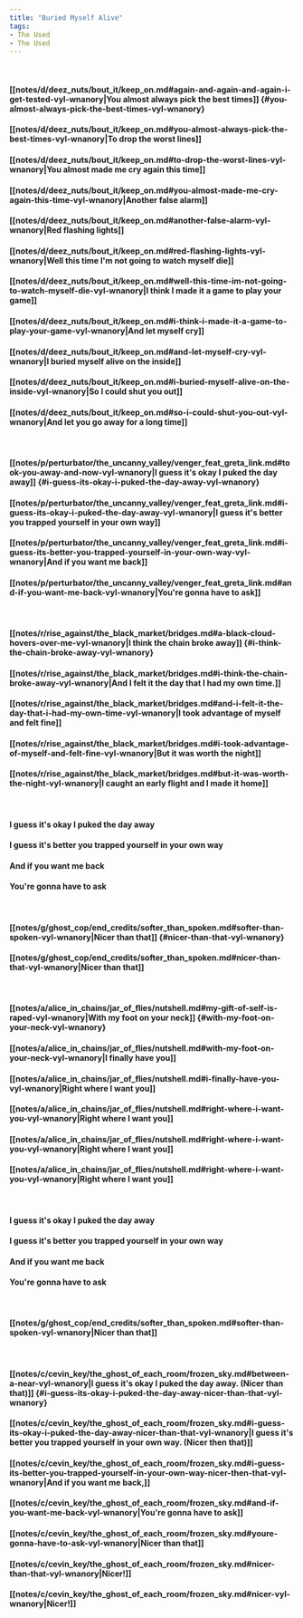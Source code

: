 ```yaml
---
title: "Buried Myself Alive"
tags:
- The Used
- The Used
---
```

&nbsp;
#### [[notes/d/deez_nuts/bout_it/keep_on.md#again-and-again-and-again-i-get-tested-vyl-wnanory|You almost always pick the best times]] {#you-almost-always-pick-the-best-times-vyl-wnanory}
#### [[notes/d/deez_nuts/bout_it/keep_on.md#you-almost-always-pick-the-best-times-vyl-wnanory|To drop the worst lines]]
#### [[notes/d/deez_nuts/bout_it/keep_on.md#to-drop-the-worst-lines-vyl-wnanory|You almost made me cry again this time]]
#### [[notes/d/deez_nuts/bout_it/keep_on.md#you-almost-made-me-cry-again-this-time-vyl-wnanory|Another false alarm]]
#### [[notes/d/deez_nuts/bout_it/keep_on.md#another-false-alarm-vyl-wnanory|Red flashing lights]]
#### [[notes/d/deez_nuts/bout_it/keep_on.md#red-flashing-lights-vyl-wnanory|Well this time I'm not going to watch myself die]]
#### [[notes/d/deez_nuts/bout_it/keep_on.md#well-this-time-im-not-going-to-watch-myself-die-vyl-wnanory|I think I made it a game to play your game]]
#### [[notes/d/deez_nuts/bout_it/keep_on.md#i-think-i-made-it-a-game-to-play-your-game-vyl-wnanory|And let myself cry]]
#### [[notes/d/deez_nuts/bout_it/keep_on.md#and-let-myself-cry-vyl-wnanory|I buried myself alive on the inside]]
#### [[notes/d/deez_nuts/bout_it/keep_on.md#i-buried-myself-alive-on-the-inside-vyl-wnanory|So I could shut you out]]
#### [[notes/d/deez_nuts/bout_it/keep_on.md#so-i-could-shut-you-out-vyl-wnanory|And let you go away for a long time]]
&nbsp;
#### [[notes/p/perturbator/the_uncanny_valley/venger_feat_greta_link.md#took-you-away-and-now-vyl-wnanory|I guess it's okay I puked the day away]] {#i-guess-its-okay-i-puked-the-day-away-vyl-wnanory}
#### [[notes/p/perturbator/the_uncanny_valley/venger_feat_greta_link.md#i-guess-its-okay-i-puked-the-day-away-vyl-wnanory|I guess it's better you trapped yourself in your own way]]
#### [[notes/p/perturbator/the_uncanny_valley/venger_feat_greta_link.md#i-guess-its-better-you-trapped-yourself-in-your-own-way-vyl-wnanory|And if you want me back]]
#### [[notes/p/perturbator/the_uncanny_valley/venger_feat_greta_link.md#and-if-you-want-me-back-vyl-wnanory|You're gonna have to ask]]
&nbsp;
#### [[notes/r/rise_against/the_black_market/bridges.md#a-black-cloud-hovers-over-me-vyl-wnanory|I think the chain broke away]] {#i-think-the-chain-broke-away-vyl-wnanory}
#### [[notes/r/rise_against/the_black_market/bridges.md#i-think-the-chain-broke-away-vyl-wnanory|And I felt it the day that I had my own time.]]
#### [[notes/r/rise_against/the_black_market/bridges.md#and-i-felt-it-the-day-that-i-had-my-own-time-vyl-wnanory|I took advantage of myself and felt fine]]
#### [[notes/r/rise_against/the_black_market/bridges.md#i-took-advantage-of-myself-and-felt-fine-vyl-wnanory|But it was worth the night]]
#### [[notes/r/rise_against/the_black_market/bridges.md#but-it-was-worth-the-night-vyl-wnanory|I caught an early flight and I made it home]]
&nbsp;
#### I guess it's okay I puked the day away
#### I guess it's better you trapped yourself in your own way
#### And if you want me back
#### You're gonna have to ask
&nbsp;
#### [[notes/g/ghost_cop/end_credits/softer_than_spoken.md#softer-than-spoken-vyl-wnanory|Nicer than that]] {#nicer-than-that-vyl-wnanory}
#### [[notes/g/ghost_cop/end_credits/softer_than_spoken.md#nicer-than-that-vyl-wnanory|Nicer than that]]
&nbsp;
#### [[notes/a/alice_in_chains/jar_of_flies/nutshell.md#my-gift-of-self-is-raped-vyl-wnanory|With my foot on your neck]] {#with-my-foot-on-your-neck-vyl-wnanory}
#### [[notes/a/alice_in_chains/jar_of_flies/nutshell.md#with-my-foot-on-your-neck-vyl-wnanory|I finally have you]]
#### [[notes/a/alice_in_chains/jar_of_flies/nutshell.md#i-finally-have-you-vyl-wnanory|Right where I want you]]
#### [[notes/a/alice_in_chains/jar_of_flies/nutshell.md#right-where-i-want-you-vyl-wnanory|Right where I want you]]
#### [[notes/a/alice_in_chains/jar_of_flies/nutshell.md#right-where-i-want-you-vyl-wnanory|Right where I want you]]
#### [[notes/a/alice_in_chains/jar_of_flies/nutshell.md#right-where-i-want-you-vyl-wnanory|Right where I want you]]
&nbsp;
#### I guess it's okay I puked the day away
#### I guess it's better you trapped yourself in your own way
#### And if you want me back
#### You're gonna have to ask
&nbsp;
#### [[notes/g/ghost_cop/end_credits/softer_than_spoken.md#softer-than-spoken-vyl-wnanory|Nicer than that]]
&nbsp;
#### [[notes/c/cevin_key/the_ghost_of_each_room/frozen_sky.md#between-a-near-vyl-wnanory|I guess it's okay I puked the day away. (Nicer than that)]] {#i-guess-its-okay-i-puked-the-day-away-nicer-than-that-vyl-wnanory}
#### [[notes/c/cevin_key/the_ghost_of_each_room/frozen_sky.md#i-guess-its-okay-i-puked-the-day-away-nicer-than-that-vyl-wnanory|I guess it's better you trapped yourself in your own way. (Nicer then that)]]
#### [[notes/c/cevin_key/the_ghost_of_each_room/frozen_sky.md#i-guess-its-better-you-trapped-yourself-in-your-own-way-nicer-then-that-vyl-wnanory|And if you want me back,]]
#### [[notes/c/cevin_key/the_ghost_of_each_room/frozen_sky.md#and-if-you-want-me-back-vyl-wnanory|You're gonna have to ask]]
#### [[notes/c/cevin_key/the_ghost_of_each_room/frozen_sky.md#youre-gonna-have-to-ask-vyl-wnanory|Nicer than that]]
#### [[notes/c/cevin_key/the_ghost_of_each_room/frozen_sky.md#nicer-than-that-vyl-wnanory|Nicer!]]
#### [[notes/c/cevin_key/the_ghost_of_each_room/frozen_sky.md#nicer-vyl-wnanory|Nicer!]]
